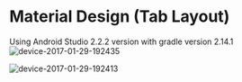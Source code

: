 # Material Design (Tab Layout)

Using Android Studio 2.2.2 version with gradle version 2.14.1
![device-2017-01-29-192435](https://cloud.githubusercontent.com/assets/24487280/22403951/d2671098-e658-11e6-8682-1b31d66da148.png)

![device-2017-01-29-192413](https://cloud.githubusercontent.com/assets/24487280/22403950/d2663bfa-e658-11e6-827c-31255e967b11.png)
